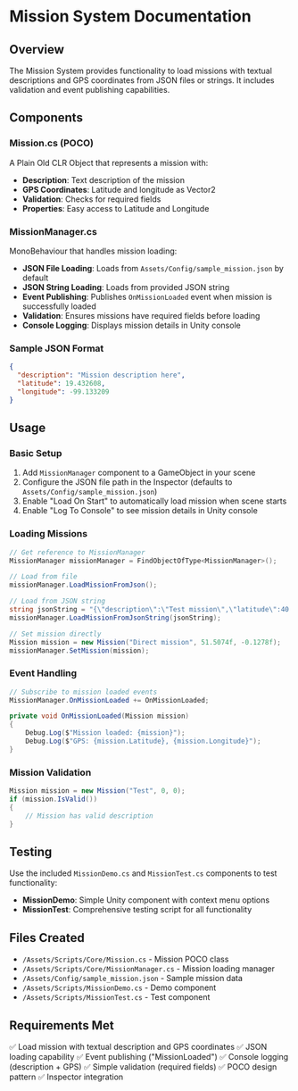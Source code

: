 # Mission System Documentation

## Overview
The Mission System provides functionality to load missions with textual descriptions and GPS coordinates from JSON files or strings. It includes validation and event publishing capabilities.

## Components

### Mission.cs (POCO)
A Plain Old CLR Object that represents a mission with:
- **Description**: Text description of the mission
- **GPS Coordinates**: Latitude and longitude as Vector2
- **Validation**: Checks for required fields
- **Properties**: Easy access to Latitude and Longitude

### MissionManager.cs
MonoBehaviour that handles mission loading:
- **JSON File Loading**: Loads from `Assets/Config/sample_mission.json` by default
- **JSON String Loading**: Loads from provided JSON string
- **Event Publishing**: Publishes `OnMissionLoaded` event when mission is successfully loaded
- **Validation**: Ensures missions have required fields before loading
- **Console Logging**: Displays mission details in Unity console

### Sample JSON Format
```json
{
  "description": "Mission description here",
  "latitude": 19.432608,
  "longitude": -99.133209
}
```

## Usage

### Basic Setup
1. Add `MissionManager` component to a GameObject in your scene
2. Configure the JSON file path in the Inspector (defaults to `Assets/Config/sample_mission.json`)
3. Enable "Load On Start" to automatically load mission when scene starts
4. Enable "Log To Console" to see mission details in Unity console

### Loading Missions
```csharp
// Get reference to MissionManager
MissionManager missionManager = FindObjectOfType<MissionManager>();

// Load from file
missionManager.LoadMissionFromJson();

// Load from JSON string
string jsonString = "{\"description\":\"Test mission\",\"latitude\":40.7128,\"longitude\":-74.0060}";
missionManager.LoadMissionFromJsonString(jsonString);

// Set mission directly
Mission mission = new Mission("Direct mission", 51.5074f, -0.1278f);
missionManager.SetMission(mission);
```

### Event Handling
```csharp
// Subscribe to mission loaded events
MissionManager.OnMissionLoaded += OnMissionLoaded;

private void OnMissionLoaded(Mission mission)
{
    Debug.Log($"Mission loaded: {mission}");
    Debug.Log($"GPS: {mission.Latitude}, {mission.Longitude}");
}
```

### Mission Validation
```csharp
Mission mission = new Mission("Test", 0, 0);
if (mission.IsValid())
{
    // Mission has valid description
}
```

## Testing
Use the included `MissionDemo.cs` and `MissionTest.cs` components to test functionality:
- **MissionDemo**: Simple Unity component with context menu options
- **MissionTest**: Comprehensive testing script for all functionality

## Files Created
- `/Assets/Scripts/Core/Mission.cs` - Mission POCO class
- `/Assets/Scripts/Core/MissionManager.cs` - Mission loading manager
- `/Assets/Config/sample_mission.json` - Sample mission data
- `/Assets/Scripts/MissionDemo.cs` - Demo component
- `/Assets/Scripts/MissionTest.cs` - Test component

## Requirements Met
✅ Load mission with textual description and GPS coordinates
✅ JSON loading capability
✅ Event publishing ("MissionLoaded")
✅ Console logging (description + GPS)
✅ Simple validation (required fields)
✅ POCO design pattern
✅ Inspector integration